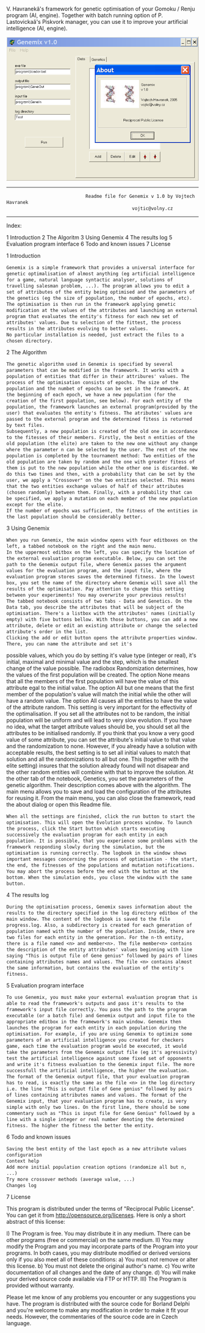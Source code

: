 V. Havranekâ's framework for genetic optimisation of your Gomoku / Renju program (AI, engine). Together with batch running option of P. Lastovickaâ's Piskvork manager, you can use it to improve your artificial intelligence (AI, engine).

![Genemix](Genemix.png "Genemix")

************************************************************************************************
                                 Readme file for Genemix v 1.0 by Vojtech Havranek
                                                  vojtic@volny.cz
************************************************************************************************



Index:

1 Introduction
2 The Algoritm
3 Using Genemix
4 The results log
5 Evaluation program interface
6 Todo and known issues
7 License



1 Introduction

	Genemix is a simple framework that provides a universal interface for genetic optimalisation of almost anything (eg artificial intelligence for a game, natural language syntactic analyser, solutions of travelling salesman problem, ...). The program allows you to edit a set of attributes of the entity being optimised and the parameters of the genetics (eg the size of population, the number of epochs, etc). The optimisation is then run in the framework applying genetic modification at the values of the attributes and launching an external program that evaluates the entity's fitness for each new set of attributes' values. Due tu selection of the fittest, the process results in the attributes evolving to better values.
	No particular installation is needed, just extract the files to a chosen directory.


2 The Algorithm

	The genetic algorithm used in Genemix is specified by several parameters that can be modified in the framework. It works with a population of entities that differ in their attribures' values. The process of the optimisation consists of epochs. The size of the population and the numbet of epochs can be set in the framework. At the beginning of each epoch, we have a new population (for the creation of the first population, see below). For each entity of the population, the framework launches an external program(provided by the user) that evaluates the entity's fitness. The atributes' values are passed to the external program and the determined fitess is returned by text files.
	Subsequently, a new population is created of the old one in accordance to the fitesses of their members. Firstly, the best n entities of the old population (the elite) are taken to the new one without any change where the parameter n can be selected by the user. The rest of the new population is completed by the tournament method: Two entities of the old population are taken by random and the one with greater fitess of them is put to the new population while the other one is discarded. We do this two times and then, with a probability that can be set by the user, we apply a "Crossover" on the two entities selected. This means that the two entities exchange values of half of their attributes (chosen randomly) between them. Finally, with a probability that can be specified, we apply a mutation on each member of the new population except for the elite.
	If the number of epochs was sufficient, the fitness of the entities in the last population should be considerably better.


3 Using Genemix

	When you run Genemix, the main window opens with four editboxes on the left, a tabbed notebook on the right and the main menu.
	In the uppermost editbox on the left, you can specify the location of the external evaluation program executable. Below, you can set the path to the Genemix output file, where Genemix passes the argument values for the evaluation program, and the input file, where the evaluation program stores saves the determined fitness. In the lowest box, you set the name of the directory where Genemix will save all the results of the optimisation. Pay attention to change this setting between your experiments! You may overwrite your previous results!
	The tabbed notebook consists of two tabs - Data and Genetics. On the Data tab, you describe the attributes that will be subject of the optimisation. There's a listbox with the attributes' names (initially empty) with five buttons bellow. With those buttons, you can add a new attribute, delete or edit an existing attribute or change the selected attribute's order in the list.
	Clicking the add or edit button opens the attribute properties window. There, you can name the attribute and set it's
possible values, which you do by setting it's value type (integer or real), it's initial, maximal and minimal value and the step, which is the smallest change of the value possible. The radiobox Randomization determines, how the values of the first population will be created. The option None means that all the members of the first population will have the value of this attribute egal to the initial value. The option All but one means that the first member of the population's value will match the initial while the other will have a random value. The option All causes all the entities to have the value of the attribute random. This setting is very important for the effectivity of the optimalisation. If you set all the attributes  not to be random, the initial population will be uniform and will lead to very slow evolution. If you have no idea, what the target attribute values should be, you should set all the attributes to be initialised randomly. If you think that you know a very good value of some attribute, you can set the attribute's initial value to that value and the randomization to none. However, if you already have a solution with acceptable results, the best setting is to set all initial values to match that solution and all the randomizations to all but one. This (together with the elite setting) insures that the solution already found will not disapear and the other random entities will combine with that to improve the solution.
	At the other tab of the notebook, Genetics, you set the parameters of the genetic algorithm. Their description comes above with the algorithm.
	The main menu allows you to save and load the configuration of the attributes for reusing it. From the main menu, you can also close the framework, read the about dialog or open this Readme file.

	When all the settings are finished, click the run button to start the optimisation. This will open the Evolution process window. To launch the process, click the Start button which starts executing successively the evaluation program for each entity in each population. It is possible, that you experience some problems with the framework responding slowly during the simulation, but the optimisation is running correctly. The logbook in the window shows important messages concerning the process of optimisation - the start, the end, the fitnesses of the populations and mutation notifications. You may abort the process before the end with the button at the bottom. When the simulation ends, you close the window with the same button.


4 The results log

	During the optimisation process, Genemix saves information about the results to the directory specified in the log directory editbox of the main window. The content of the logbook is saved to the file progress.log. Also, a subdirectory is created for each generation of population named with the number of the population. Inside, there are two files for each entity in the generation. For the n-th entity, there is a file named <n> and member<n>. The file member<n> contains the description of the entity attributes' values beginning with line saying "This is output file of Gene genius" followed by pairs of lines containing attributes names and values. The file <n> contains almost the same information, but contains the evaluation of the entity's fitness.


5 Evaluation program interface

	To use Genemix, you must make your external evaluation program that is able to read the framework's outputs and pass it's results to the framework's input file correctly. You pass the path to the program executable (or a batch file) and Genemix output and input file to the appropriate editbox in the framework's main window. Genemix then launches the program for each entity in each population during the optimisation. For example, if you are using Genemix to optimize some parameters of an artificial intelligence you created for checkers game, each time the evaluation program would be executed, it would take the parameters from the Genemix output file (eg it's agressivity) test the artificial intelligence against some fixed set of opponents and write it's fitness evaluation to the Genemix input file. The more successfull the artificial intelligence, the higher the evaluation.
	The format of the Genemix output file, that your evaluation program has to read, is exactly the same as the file <n> in the log directory i.e. the line "This is output file of Gene genius" followed by pairs of lines containing attributes names and values. The format of the Genemix input, that your evaluation program has to create, is very simple with only two lines. On the first line, there should be some commentary such as "This is input file for Gene Genius" followed by a line with a single integer or real number denoting the determined fitness. The higher the fitness the better the entity.


6 Todo and known issues
	
	Saving the best entity of the last epoch as a new attribute values configuration
	Context help
	Add more initial population creation options (randomize all but n, ...)
	Try more crossover methods (average value, ...)
	Changes log


7 License

This program is distributed under the terms of "Reciprocal Public License". You can get it from http://opensource.org/licenses. Here is only a short abstract of this license:

I) The Program is free. You may distribute it in any medium. There can be other programs (free or commercial) on the same medium.
II) You may modify the Program and you may incorporate parts of the Program into your programs. In both cases, you may distribute modified or derived versions only if you also meet all of these conditions:
  a) You must not remove or alter this license.
  b) You must not delete the original author's name.
  c) You write documentation of all changes and the date of any change.
  d) You will make your derived source code available via FTP or HTTP.
III) The Program is provided without warranty. 


Please let me know of any problems you encounter or any suggestions you have. The program is distributed with the source code for Borland Delphi and you're welcome to make any modification in order to make it fit your needs. However, the commentaries of the source code are in Czech language.